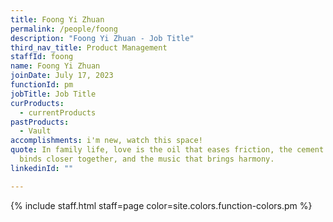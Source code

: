 ```yaml
---
title: Foong Yi Zhuan
permalink: /people/foong
description: "Foong Yi Zhuan - Job Title"
third_nav_title: Product Management
staffId: foong
name: Foong Yi Zhuan
joinDate: July 17, 2023
functionId: pm
jobTitle: Job Title
curProducts:
  - currentProducts
pastProducts:
  - Vault
accomplishments: i'm new, watch this space!
quote: In family life, love is the oil that eases friction, the cement that
  binds closer together, and the music that brings harmony.
linkedinId: ""

---
```


{% include staff.html staff=page color=site.colors.function-colors.pm %}
